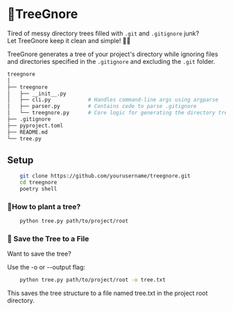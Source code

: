 # 🌳TreeGnore
Tired of messy directory trees filled with `.git` and `.gitignore` junk?  
Let TreeGnore keep it clean and simple! 🧹✨

TreeGnore generates a tree of your project's directory while ignoring files and directories specified in the `.gitignore` and excluding the `.git` folder.

```bash
treegnore
│
├── treegnore
│   ├── __init__.py
│   ├── cli.py            # Handles command-line args using argparse
│   ├── parser.py         # Contains code to parse .gitignore
│   └── treegnore.py      # Core logic for generating the directory tree
├── .gitignore
├── pyproject.toml
├── README.md
└── tree.py
```

## Setup

```bash
    git clone https://github.com/yourusername/treegnore.git
    cd treegnore
    poetry shell
```
### 🌳How to plant a tree?

```bash
    python tree.py path/to/project/root
```

### 💾 Save the Tree to a File  
Want to save the tree?

Use the -o or --output flag:

```bash
    python tree.py path/to/project/root -o tree.txt
```
This saves the tree structure to a file named tree.txt in the project root directory.